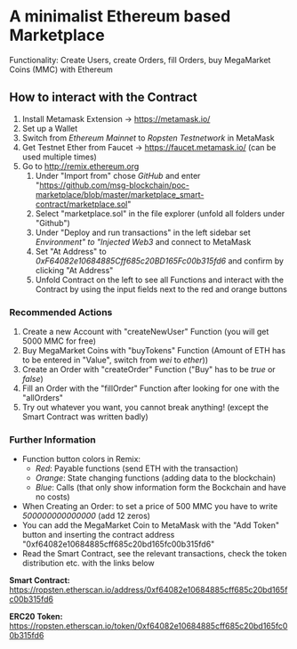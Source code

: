 # A minimalist Ethereum based Marketplace
Functionality: Create Users, create Orders, fill Orders, buy MegaMarket Coins (MMC) with Ethereum

## How to interact with the Contract

1. Install Metamask Extension -> https://metamask.io/
2. Set up a Wallet
3. Switch from *Ethereum Mainnet* to *Ropsten Testnetwork* in MetaMask
4. Get Testnet Ether from Faucet -> https://faucet.metamask.io/ (can be used multiple times)
5. Go to http://remix.ethereum.org
   1. Under "Import from" chose *GitHub* and enter "https://github.com/msg-blockchain/poc-marketplace/blob/master/marketplace_smart-contract/marketplace.sol"
   2. Select "marketplace.sol" in the file explorer (unfold all folders under "Github")
   3. Under "Deploy and run transactions" in the left sidebar set *Environment" to "Injected Web3* and connect to MetaMask
   4. Set "At Address" to *0xF64082e10684885Cff685c20BD165Fc00b315fd6* and confirm by clicking "At Address"
   5. Unfold Contract on the left to see all Functions and interact with the Contract by using the input fields next to the red and orange buttons

### Recommended Actions

1. Create a new Account with "createNewUser" Function (you will get 5000 MMC for free)
2. Buy MegaMarket Coins with "buyTokens" Function (Amount of ETH has to be entered in "Value", switch from *wei* to *ether*))
3. Create an Order with "createOrder" Function ("Buy" has to be *true* or *false*)
4. Fill an Order with the "fillOrder" Function after looking for one with the "allOrders"
5. Try out whatever you want, you cannot break anything! (except the Smart Contract was written badly)

### Further Information

- Function button colors in Remix:
  - *Red*: Payable functions (send ETH with the transaction)
  - *Orange*: State changing functions (adding data to the blockchain)
  - *Blue*: Calls (that only show information form the Bockchain and have no costs)
- When Creating an Order: to set a price of 500 MMC you have to write *500000000000000* (add 12 zeros)
- You can add the MegaMarket Coin to MetaMask with the "Add Token" button and inserting the contract address "0xf64082e10684885cff685c20bd165fc00b315fd6"
- Read the Smart Contract, see the relevant transactions, check the token distribution etc. with the links below

**Smart Contract:** https://ropsten.etherscan.io/address/0xf64082e10684885cff685c20bd165fc00b315fd6

**ERC20 Token:** https://ropsten.etherscan.io/token/0xf64082e10684885cff685c20bd165fc00b315fd6
